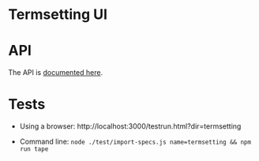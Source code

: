 # Termsetting UI

# API

The API is [documented here](https://docs.google.com/document/d/13bU1azXD6Jl_1w0SCTc8eCEt42YJtrK4kJ3mdSkxMrU/edit#heading=h.xrf2rf4ak3lo).

# Tests

- Using a browser: http://localhost:3000/testrun.html?dir=termsetting

- Command line: `node ./test/import-specs.js name=termsetting && npm run tape`
